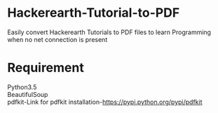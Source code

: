 # Hackerearth-Tutorial-to-PDF
Easily convert Hackerearth Tutorials to PDF files to learn Programming when no net connection is present
# Requirement
Python3.5<br/>
BeautifulSoup<br/>
pdfkit-Link for pdfkit installation-https://pypi.python.org/pypi/pdfkit <br/>
